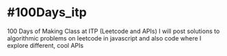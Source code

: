 # #100Days_itp
100 Days of Making Class at ITP (Leetcode and APIs)
I will post solutions to algorithmic problems on leetcode in javascript and also code where I explore different, cool APIs
